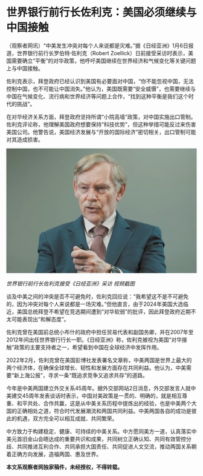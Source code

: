 # 世界银行前行长佐利克：美国必须继续与中国接触

（观察者网讯）“中美发生冲突对每个人来说都是灾难。”据《日经亚洲》1月6日报道，世界银行前行长罗伯特·佐利克（Robert
Zoellick）日前接受采访时表示，美国需要确立“平衡”的对华政策，他呼吁美国继续在世界经济和气候变化等关键问题上与中国接触。

佐利克表示，拜登政府已经认识到美国有必要面对中国，“你不能忽视中国，无法控制中国，也不可能让中国消失。”他认为，美国既需要“安全威慑”，也需要继续与中国在气候变化、流行病和世界经济等问题上合作，“找到这种平衡是我们这个时代的挑战”。

在对华经济关系方面，拜登政府坚持所谓“小院高墙”政策，对中国实施出口管制。佐利克评论称，他理解美国政府想要保持“科技优势”，但这种举措可能反过来伤害美国公司。他警告说，美国经济发展与“开放的国际经济”密切相关，出口管制可能对其造成损害。

![c538cbb2e01ace59de382a7d37133b58.jpg](https://raw.githubusercontent.com/qqhsx/qqnews_image/main/2024/01/06/世界银行前行长佐利克：美国必须继续与中国接触/c538cbb2e01ace59de382a7d37133b58.jpg)

_世界银行前行长佐利克接受《日经亚洲》采访 视频截图_

谈及中美之间的冲突是否不可避免时，佐利克回应说：“我希望这不是不可避免的，因为冲突对每个人来说都是一场灾难。”但他直言，由于2024年美国大选临近，美国总统拜登不希望在竞选期间遭到“对华软弱”的批评，因此拜登政府近期不太可能表现出“和解态度”。

佐利克曾在美国前总统小布什的政府中担任贸易代表和副国务卿，并在2007年至2012年间出任世界银行行长一职。《日经亚洲》称，佐利克被视为美国“对华接触”政策的主要支持者之一，希望看到中国在全球经济中发挥作用。

2022年2月，佐利克曾在美国彭博社发表署名文章称，中美两国是世界上最大的两个经济体，在确保全球增长、韧性和发展方面存在共同利益。他认为，中美需要“新上海公报”，寻求一条“既追求竞争又追求共存”的道路。

今年是中美两国建立外交关系45周年。据外交部网站2日消息，外交部发言人就中美建交45周年发表谈话时表示，中国对美政策是一贯的、明确的，就是相互尊重、和平共处、合作共赢，这是从中美关系历程中提炼出的经验，也是中美两个大国的正确相处之道，符合时代发展潮流和两国共同利益。中美两国各自的成功是彼此的机遇，双方完全可以相互成就、共同繁荣。

中方致力于构建稳定、健康、可持续的中美关系。中方愿同美方一道，认真落实中美元首旧金山会晤达成的重要共识和成果，共同树立正确认知、共同有效管控分歧、共同推进互利合作、共同承担大国责任、共同促进人文交流，推动两国关系朝着正确方向发展，造福两国、惠及世界。

**本文系观察者网独家稿件，未经授权，不得转载。**


